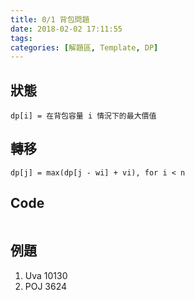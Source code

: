 ```yaml
---
title: 0/1 背包問題
date: 2018-02-02 17:11:55
tags:
categories: [解題區, Template, DP]
---
```


## 狀態
```
dp[i] = 在背包容量 i 情況下的最大價值
```

## 轉移
```
dp[j] = max(dp[j - wi] + vi), for i < n
```

## Code
```cpp
```

## 例題
1. Uva 10130
2. POJ 3624
